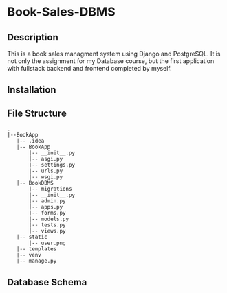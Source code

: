 # Book-Sales-DBMS

## Description
This is a book sales managment system using Django and PostgreSQL. It is not only the assignment for my Database course, but the first application with fullstack backend and frontend completed by myself.

## Installation

## File Structure
```
.
|--BookApp
   |-- .idea
   |-- BookApp
       |-- __init__.py
	   |-- asgi.py
	   |-- settings.py
	   |-- urls.py
	   |-- wsgi.py
   |-- BookDBMS
       |-- migrations
	   |-- __init__.py
	   |-- admin.py
	   |-- apps.py
	   |-- forms.py
	   |-- models.py
	   |-- tests.py
	   |-- views.py
   |-- static
   	   |-- user.png
   |-- templates
   |-- venv
   |-- manage.py
```

## Database Schema

